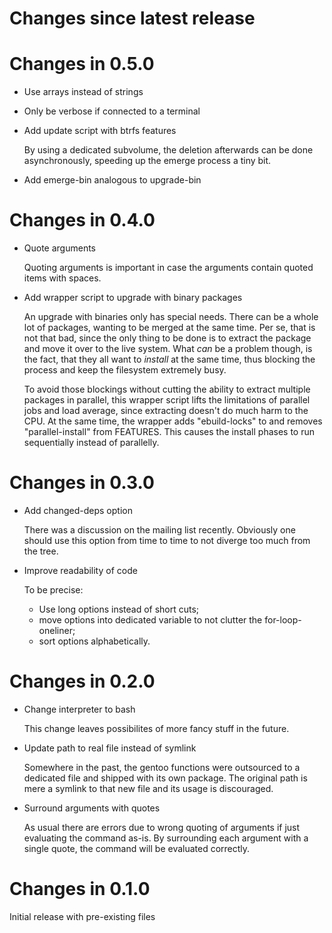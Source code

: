 # Changes since latest release

# Changes in 0.5.0

-   Use arrays instead of strings

-   Only be verbose if connected to a terminal

-   Add update script with btrfs features

    By using a dedicated subvolume, the deletion afterwards can be done
    asynchronously, speeding up the emerge process a tiny bit.

-   Add emerge-bin analogous to upgrade-bin

# Changes in 0.4.0

-   Quote arguments

    Quoting arguments is important in case the arguments contain quoted
    items with spaces.

-   Add wrapper script to upgrade with binary packages

    An upgrade with binaries only has special needs. There can be a whole
    lot of packages, wanting to be merged at the same time. Per se, that is
    not that bad, since the only thing to be done is to extract the package
    and move it over to the live system. What *can* be a problem though, is
    the fact, that they all want to *install* at the same time, thus
    blocking the process and keep the filesystem extremely busy.

    To avoid those blockings without cutting the ability to extract multiple
    packages in parallel, this wrapper script lifts the limitations of
    parallel jobs and load average, since extracting doesn't do much harm to
    the CPU. At the same time, the wrapper adds "ebuild-locks" to and
    removes "parallel-install" from FEATURES. This causes the install phases
    to run sequentially instead of parallelly.

# Changes in 0.3.0

-   Add changed-deps option

    There was a discussion on the mailing list recently. Obviously one
    should use this option from time to time to not diverge too much from
    the tree.

-   Improve readability of code

    To be precise:

    -   Use long options instead of short cuts;
    -   move options into dedicated variable to not clutter the
        for-loop-oneliner;
    -   sort options alphabetically.

# Changes in 0.2.0

-   Change interpreter to bash

    This change leaves possibilites of more fancy stuff in the future.

-   Update path to real file instead of symlink

    Somewhere in the past, the gentoo functions were outsourced to a
    dedicated file and shipped with its own package. The original path is
    mere a symlink to that new file and its usage is discouraged.

-   Surround arguments with quotes

    As usual there are errors due to wrong quoting of arguments if just
    evaluating the command as-is. By surrounding each argument with a single
    quote, the command will be evaluated correctly.

# Changes in 0.1.0

Initial release with pre-existing files
